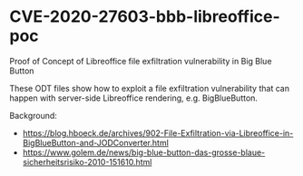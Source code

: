 # CVE-2020-27603-bbb-libreoffice-poc
Proof of Concept of Libreoffice file exfiltration vulnerability in Big Blue Button

These ODT files show how to exploit a file exfiltration vulnerability that can happen
with server-side Libreoffice rendering, e.g. BigBlueButton.

Background:
* https://blog.hboeck.de/archives/902-File-Exfiltration-via-Libreoffice-in-BigBlueButton-and-JODConverter.html
* https://www.golem.de/news/big-blue-button-das-grosse-blaue-sicherheitsrisiko-2010-151610.html